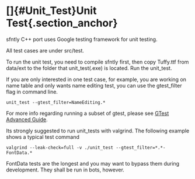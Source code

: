 []{#Unit_Test}Unit Test[](#Unit_Test){.section_anchor}
======================================================

sfntly C++ port uses Google testing framework for unit testing.

All test cases are under src/test.

To run the unit test, you need to compile sfntly first, then copy
Tuffy.ttf from data/ext to the folder that unit\_test(.exe) is located.
Run the unit\_test.

If you are only interested in one test case, for example, you are
working on name table and only wants name editing test, you can use the
gtest\_filter flag in command line.

``` {.prettyprint}
unit_test --gtest_filter=NameEditing.*
```

For more info regarding running a subset of gtest, please see [GTest
Advanced
Guide](http://code.google.com/p/googletest/wiki/V1_6_AdvancedGuide).

Its strongly suggested to run unit\_tests with valgrind. The following
example shows a typical test command

``` {.prettyprint}
valgrind --leak-check=full -v ./unit_test --gtest_filter=*.*-FontData.*
```

FontData tests are the longest and you may want to bypass them during
development. They shall be run in bots, however.
